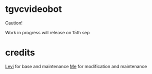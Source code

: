 # tgvcvideobot

Caution! 

   Work in progress will release on 15th sep 


# credits 

[Levi](http://t.me/dlwrml) for base and maintenance
[Me](http://t.me/mrstrange_genuine) for modification and maintenance
